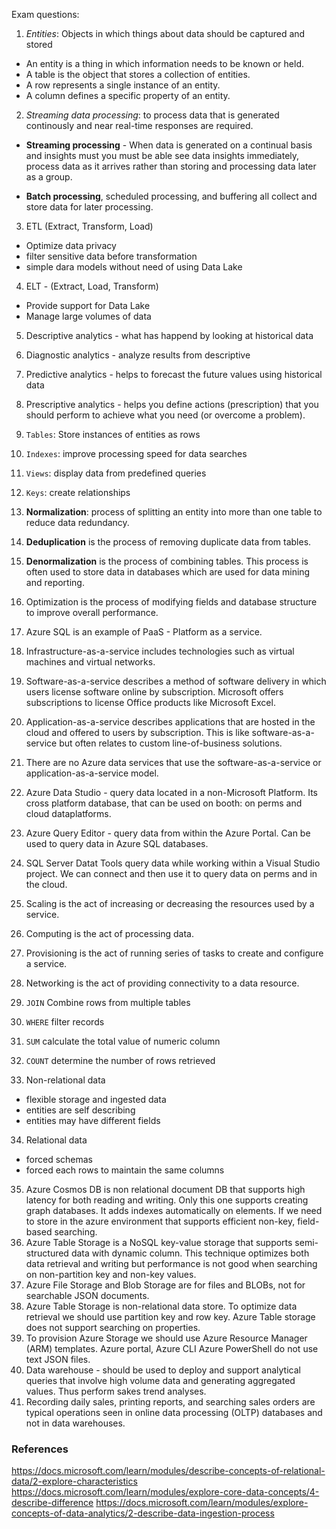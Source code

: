 Exam questions:

1. *Entities*: Objects in which things about data should be captured and stored

- An entity is a thing in which information needs to be known or held. 
- A table is the object that stores a collection of entities. 
- A row represents a single instance of an entity.
- A column defines a specific property of an entity.

2. *Streaming data processing*: to process data that is generated continously and near real-time responses are required.

- **Streaming processing** - When data is generated on a continual basis and insights must you must be able see data insights immediately,
process data as it arrives rather than storing and processing data later as a group. 

- **Batch processing**, scheduled processing, and buffering all collect and store data for later processing.

3. ETL (Extract, Transform, Load)  
- Optimize data privacy
- filter sensitive data before transformation
- simple dara models without need of using Data Lake

4. ELT - (Extract, Load, Transform)
- Provide support for Data Lake
- Manage large volumes of data

5. Descriptive analytics - what has happend by looking at historical data

6. Diagnostic analytics - analyze results from descriptive

7. Predictive analytics - helps to forecast the future values using historical data

8. Prescriptive analytics - helps you define actions (prescription) that you should perform to achieve what you need (or overcome a problem).

9. `Tables`:  Store instances of entities as rows

10. `Indexes`: improve processing speed for data searches

11. `Views`: display data from predefined queries

12. `Keys`: create relationships

13. **Normalization**: process of splitting an entity into more than one table to reduce data redundancy.

14. **Deduplication** is the process of removing duplicate data from tables.

15. **Denormalization** is the process of combining tables. This process is often used to store data in databases which are used for data mining and reporting.

16. Optimization is the process of modifying fields and database structure to improve overall performance.

17. Azure SQL is an example of PaaS -  Platform as a service.

18. Infrastructure-as-a-service includes technologies such as virtual machines and virtual networks.

19. Software-as-a-service describes a method of software delivery in which users license software online by subscription. Microsoft offers subscriptions to license Office products like Microsoft Excel.

20. Application-as-a-service describes applications that are hosted in the cloud and offered to users by subscription. This is like software-as-a-service but often relates to custom line-of-business solutions.

21. There are no Azure data services that use the software-as-a-service or application-as-a-service model.
22. Azure Data Studio - query data located in a non-Microsoft Platform. Its cross platform database, that can be used on booth: on perms and cloud dataplatforms.
23. Azure Query Editor - query data from within the Azure Portal. Can be used to query data in Azure SQL databases.
24. SQL Server Datat Tools query data while working within a Visual Studio project. We can connect and then use it to query data on perms and in the cloud.
25. Scaling is the act of increasing or decreasing the resources used by a service. 
26. Computing is the act of processing data.
27. Provisioning is the act of running series of tasks to create and configure a service. 
28. Networking is the act of providing connectivity to a data resource.
29. `JOIN` Combine rows from multiple tables
30. `WHERE` filter records
31. `SUM` calculate the total value of numeric column
32. `COUNT` determine the number of rows retrieved
33. Non-relational data
  - flexible storage and ingested data
  - entities are self describing
  - entities may have different fields

34. Relational data
  - forced schemas
  - forced each rows to maintain the same columns 
35. Azure Cosmos DB is non relational document DB that supports high latency for both reading and writing. Only this one supports creating graph databases. It adds indexes automatically on elements. If we need to store in the azure environment that supports efficient non-key, field-based searching. 
36. Azure Table Storage is a NoSQL key-value storage that supports semi-structured data with dynamic column. This technique optimizes both data retrieval and writing but performance is not good when searching on non-partition key and non-key values.
37. Azure File Storage and Blob Storage are for files and BLOBs, not for searchable JSON documents.
38. Azure Table Storage is non-relational data store. To optimize data retrieval we should use partition key and row key. Azure Table storage does not support searching on properties.
39. To provision Azure Storage we should use Azure Resource Manager (ARM) templates. Azure portal, Azure CLI Azure PowerShell do not use text JSON files.
40. Data warehouse -  should be used to deploy and support analytical queries that involve high volume data and generating aggregated values. Thus perform sakes trend analyses.
41. Recording daily sales, printing reports, and searching sales orders are typical operations seen in online data processing (OLTP) databases and not in data warehouses.














### References

https://docs.microsoft.com/learn/modules/describe-concepts-of-relational-data/2-explore-characteristics
https://docs.microsoft.com/learn/modules/explore-core-data-concepts/4-describe-difference
https://docs.microsoft.com/learn/modules/explore-concepts-of-data-analytics/2-describe-data-ingestion-process
